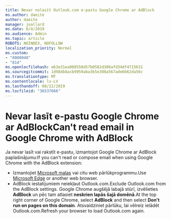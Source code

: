 ```yaml
---
title: Nevar nolasīt Outlook.com e-pastu Google Chrome ar AdBlock
ms.author: daeite
author: daeite
manager: joallard
ms.date: 6/4/2019
ms.audience: Admin
ms.topic: article
ROBOTS: NOINDEX, NOFOLLOW
localization_priority: Normal
ms.custom:
- "8000048"
- "814"
ms.openlocfilehash: e63e31ea008558d57b0582d306afd34df4715631
ms.sourcegitcommit: 1d98db8acb9959aba3b5e308a567ade6b62da56c
ms.translationtype: MT
ms.contentlocale: lv-LV
ms.lasthandoff: 08/22/2019
ms.locfileid: "36537666"
---
```

# <a name="cant-read-email-in-google-chrome-with-adblock"></a><span data-ttu-id="0c6db-102">Nevar lasīt e-pastu Google Chrome ar AdBlock</span><span class="sxs-lookup"><span data-stu-id="0c6db-102">Can't read email in Google Chrome with AdBlock</span></span>

<span data-ttu-id="0c6db-103">Ja nevar lasīt vai rakstīt e-pastu, izmantojot Google Chrome ar AdBlock paplašinājumu:</span><span class="sxs-lookup"><span data-stu-id="0c6db-103">If you can't read or compose email when using Google Chrome with the AdBlock extension:</span></span>

- <span data-ttu-id="0c6db-104">Izmantojiet [Microsoft malas](https://go.microsoft.com/fwlink/p/?linkid=2001503&amp;clcid=0x409) vai citu web pārlūkprogrammu.</span><span class="sxs-lookup"><span data-stu-id="0c6db-104">Use [Microsoft Edge](https://go.microsoft.com/fwlink/p/?linkid=2001503&amp;clcid=0x409) or another web browser.</span></span>
- <span data-ttu-id="0c6db-105">AdBlock iestatījumiem neiekļaut Outlook.com.</span><span class="sxs-lookup"><span data-stu-id="0c6db-105">Exclude Outlook.com from the AdBlock settings.</span></span> <span data-ttu-id="0c6db-106">Google Chrome augšējā labajā stūrī, izvēlieties **AdBlock** un pēc tam atlasiet **neskrien lapās šajā domēnā**.</span><span class="sxs-lookup"><span data-stu-id="0c6db-106">At the top right corner of Google Chrome, select **AdBlock** and then select **Don't run on pages on this domain**.</span></span> <span data-ttu-id="0c6db-107">Atsvaidziniet pārlūku, lai vēlreiz ielādēt Outlook.com.</span><span class="sxs-lookup"><span data-stu-id="0c6db-107">Refresh your browser to load Outlook.com again.</span></span>